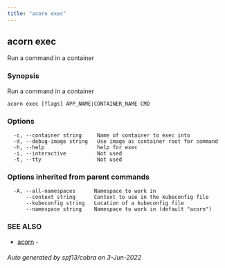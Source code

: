```yaml
---
title: "acorn exec"
---
```

## acorn exec

Run a command in a container

### Synopsis

Run a command in a container

```
acorn exec [flags] APP_NAME|CONTAINER_NAME CMD
```

### Options

```
  -c, --container string     Name of container to exec into
  -d, --debug-image string   Use image as container root for command
  -h, --help                 help for exec
  -i, --interactive          Not used
  -t, --tty                  Not used
```

### Options inherited from parent commands

```
  -A, --all-namespaces      Namespace to work in
      --context string      Context to use in the kubeconfig file
      --kubeconfig string   Location of a kubeconfig file
      --namespace string    Namespace to work in (default "acorn")
```

### SEE ALSO

* [acorn](acorn.md)	 - 

###### Auto generated by spf13/cobra on 3-Jun-2022
